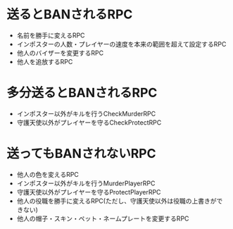 # 送るとBANされるRPC
- 名前を勝手に変えるRPC
- インポスターの人数・プレイヤーの速度を本来の範囲を超えて設定するRPC
- 他人のバイザーを変更するRPC
- 他人を追放するRPC
# 多分送るとBANされるRPC
- インポスター以外がキルを行うCheckMurderRPC
- 守護天使以外がプレイヤーを守るCheckProtectRPC
# 送ってもBANされないRPC
- 他人の色を変えるRPC
- インポスター以外がキルを行うMurderPlayerRPC
- 守護天使以外がプレイヤーを守るProtectPlayerRPC
- 他人の役職を勝手に変えるRPC(ただし、守護天使以外は役職の上書きができない)
- 他人の帽子・スキン・ペット・ネームプレートを変更するRPC
